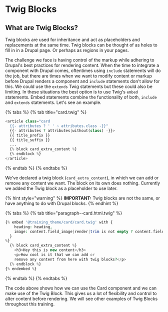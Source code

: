 # Twig Blocks

## What are Twig Blocks?

Twig blocks are used for inheritance and act as placeholders and replacements at the same time. Twig blocks can be thought of as holes to fill in in a Drupal page.  Or perhaps as regions in your pages.

The challenge we face is having control of the markup while adhering to Drupal's best practices for rendering content. When the time to integrate a component with Drupal comes, oftentimes using `include` statements will do the job, but there are times when we want to modify content or markup before Drupal renders a component and `include` statements don't allow for this. We could use the `extends` Twig statements but these could also be limiting. In these situations the best option is to use Twig's `embed` statements. Embed statements combine the functionality of both, `include` and `extends` statements. Let's see an example.

{% tabs %}
{% tab title="card.twig" %}

```php
<article class="card
  {{- attributes ? ' ' ~ attributes.class -}}"
  {{- attributes ? attributes|without(class) -}}>
  {{ title_prefix }}
  {{ title_suffix }}
  ...
  {% block card_extra_content %}
  {% endblock %}
</article>
```

{% endtab %}
{% endtabs %}

We've declared a twig block (`card_extra_content`), in which we can add or remove any content we want. The block on its own does nothing. Currently we added the Twig block as a placeholder to use later.

{% hint style="warning" %}
**IMPORTANT:** Twig blocks are not the same, or have anything to do with Drupal blocks.
{% endhint %}

{% tabs %}
{% tab title="paragraph--card.html.twig" %}
```php
{% embed '@training_theme/card/card.twig' with {
    heading: heading,
    image: content.field_image|render|trim is not empty ? content.field_image,
  }
%}
  {% block card_extra_content %}
    <h3>Hey this is new content</h3>
    <p>How cool is it that we can add or
    remove any content from here with twig blocks?</p>
  {% endblock %}
{% endembed %}
```
{% endtab %}
{% endtabs %}

The code above shows how we can use the Card component and we can make use of the Twig Block.  This gives us a lot of flexibility and control to alter content before rendering. We will see other examples of Twig Blocks throughout this training.
